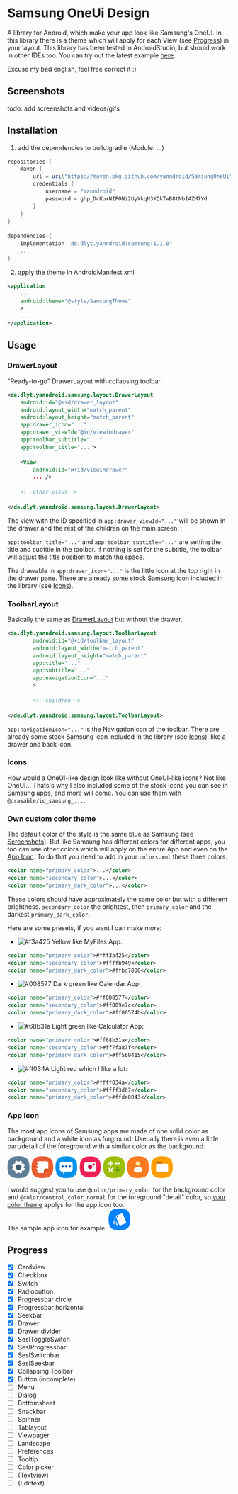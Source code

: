 # Samsung OneUi Design
A library for Android, which make your app look like Samsung's OneUI. In this library there is a theme which will apply for each View (see [Progress](#Progress)) in your layout. This library has been tested in AndroidStudio, but should work in other IDEs too. You can try out the latest example [here](https://github.com/Yanndroid/SamsungOneUi/raw/master/app/release/app-release.apk).

Excuse my bad english, feel free correct it :)

## Screenshots
todo: add screenshots and videos/gifs


## Installation

1. add the dependencies to build.gradle (Module: ...)
```gradle
repositories {
    maven {
        url = uri("https://maven.pkg.github.com/yanndroid/SamsungOneUi")
        credentials {
            username = "Yanndroid"
            password = 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
        }
    }
}

dependencies {
    implementation 'de.dlyt.yanndroid:samsung:1.1.0'
    ...   
}
```

2. apply the theme in AndroidManifest.xml
```xml
<application
    ...
    android:theme="@style/SamsungTheme"
    >
    ...
</application>
```

## Usage
### DrawerLayout
"Ready-to-go" DrawerLayout with collapsing toolbar.
```xml
<de.dlyt.yanndroid.samsung.layout.DrawerLayout 
    android:id="@+id/drawer_layout"
    android:layout_width="match_parent"
    android:layout_height="match_parent"
    app:drawer_icon="..."
    app:drawer_viewId="@id/viewindrawer"
    app:toolbar_subtitle="..."
    app:toolbar_title="...">

    <View
        android:id="@+id/viewindrawer"
        ... />

    <!--other views-->

</de.dlyt.yanndroid.samsung.layout.DrawerLayout>

```
The view with the ID specified in ```app:drawer_viewId="..."``` will be shown in the drawer and the rest of the children on the main screen.  

```app:toolbar_title="..."``` and ```app:toolbar_subtitle="..."``` are setting the title and subtitle in the toolbar. If nothing is set for the subtitle, the toolbar will adjust the title position to match the space.  

The drawable in ```app:drawer_icon="..."``` is the little icon at the top right in the drawer pane. There are already some stock Samsung icon included in the library (see [Icons](#Icons)).


### ToolbarLayout
Basically the same as [DrawerLayout](#DrawerLayout) but without the drawer.
```xml
<de.dlyt.yanndroid.samsung.layout.ToolbarLayout
        android:id="@+id/toolbar_layout"
        android:layout_width="match_parent"
        android:layout_height="match_parent"
        app:title="..."
        app:subtitle="..."
        app:navigationIcon="..."
        >

        <!--children-->

</de.dlyt.yanndroid.samsung.layout.ToolbarLayout>
```
```app:navigationIcon="..."``` is the NavigationIcon of the toolbar. There are already some stock Samsung icon included in the library (see [Icons](#Icons)), like a drawer and back icon.





### Icons
How would a OneUI-like design look like without OneUI-like icons? Not like OneUI... Thats's why I also included some of the stock icons you can see in Samsung apps, and more will come. You can use them with ```@drawable/ic_samsung_...```.


### Own custom color theme
The default color of the style is the same blue as Samsung (see [Screenshots](#Screenshots)). But like Samsung has different colors for different apps, you too can use other colors which will apply on the entire App and even on the [App Icon](#App-Icon). To do that you need to add in your ```colors.xml``` these three colors:
```xml
<color name="primary_color">...</color>
<color name="secondary_color">...</color>
<color name="primary_dark_color">...</color>
```
These colors should have approximately the same color but with a different brightness. ```secondary_color``` the brightest, then ```primary_color``` and the darkest ```primary_dark_color```.  

Here are some presets, if you want I can make more:
- ![#f3a425](https://via.placeholder.com/12/f3a425/000000?text=+) Yellow like MyFiles App:
```xml
<color name="primary_color">#fff3a425</color>
<color name="secondary_color">#ffffb949</color>
<color name="primary_dark_color">#ffbd7800</color>
```

- ![#008577](https://via.placeholder.com/12/008577/000000?text=+) Dark green like Calendar App:
```xml
<color name="primary_color">#ff008577</color>
<color name="secondary_color">#ff009e7c</color>
<color name="primary_dark_color">#ff00574b</color>
```

- ![#68b31a](https://via.placeholder.com/12/68b31a/000000?text=+) Light green like Calculator App:
```xml
<color name="primary_color">#ff68b31a</color>
<color name="secondary_color">#ff7fa87f</color>
<color name="primary_dark_color">#ff569415</color>
```

- ![#ff034A](https://via.placeholder.com/12/ff034A/000000?text=+) Light red which I like a lot:
```xml
<color name="primary_color">#ffff034a</color>
<color name="secondary_color">#ffff3d67</color>
<color name="primary_dark_color">#ffde0043</color>
```

### App Icon
The most app icons of Samsung apps are made of one solid color as background and a white icon as forground. Useually there is even a little part/detail of the foreground with a similar color as the background.

<img src="readme-resources/app-icons/settings.png" width="50" height="50" />   <img src="readme-resources/app-icons/notes.png" width="50" height="50" />   <img src="readme-resources/app-icons/messages.png" width="50" height="50" />   <img src="readme-resources/app-icons/camera.png" width="50" height="50" />   <img src="readme-resources/app-icons/calculator.png" width="50" height="50" />   <img src="readme-resources/app-icons/contacts.png" width="50" height="50" />   <img src="readme-resources/app-icons/myfiles.png" width="50" height="50" />

 I would suggest you to use ```@color/primary_color``` for the background color and ```@color/control_color_normal``` for the foreground "detail" color, so [your color theme](#Own-custom-color-theme) applys for the app icon too.  
The sample app icon for example:
<img src="readme-resources/app-icons/sample.png" width="50" height="50" />


## Progress

- [x] Cardview
- [x] Checkbox
- [x] Switch 
- [x] Radiobutton
- [x] Progressbar circle
- [x] Progressbar horizontal
- [x] Seekbar
- [x] Drawer
- [x] Drawer divider
- [x] SeslToggleSwitch
- [x] SeslProgressbar
- [x] SeslSwitchbar
- [x] SeslSeekbar
- [x] Collapsing Toolbar
- [x] Button (incomplete)
- [ ] Menu
- [ ] Dialog
- [ ] Bottomsheet
- [ ] Snackbar
- [ ] Spinner
- [ ] Tablayout
- [ ] Viewpager
- [ ] Landscape 
- [ ] Preferences
- [ ] Tooltip
- [ ] Color picker
- [ ] (Textview)
- [ ] (Edittext)
